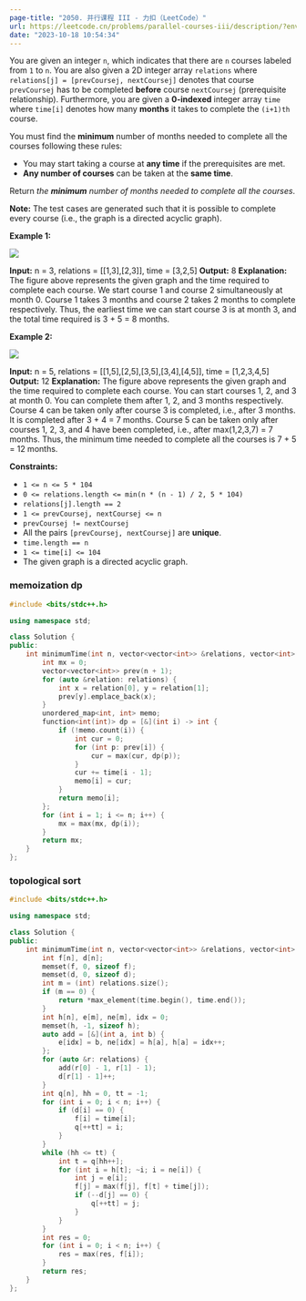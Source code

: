 ```yaml
---
page-title: "2050. 并行课程 III - 力扣（LeetCode）"
url: https://leetcode.cn/problems/parallel-courses-iii/description/?envType=daily-question&envId=2023-10-18
date: "2023-10-18 10:54:34"
---
```

You are given an integer `n`, which indicates that there are `n` courses labeled from `1` to `n`. You are also given a 2D integer array `relations` where `relations[j] = [prevCoursej, nextCoursej]` denotes that course `prevCoursej` has to be completed **before** course `nextCoursej` (prerequisite relationship). Furthermore, you are given a **0-indexed** integer array `time` where `time[i]` denotes how many **months** it takes to complete the `(i+1)th` course.

You must find the **minimum** number of months needed to complete all the courses following these rules:

-   You may start taking a course at **any time** if the prerequisites are met.
-   **Any number of courses** can be taken at the **same time**.

Return *the **minimum** number of months needed to complete all the courses*.

**Note:** The test cases are generated such that it is possible to complete every course (i.e., the graph is a directed acyclic graph).

**Example 1:**

**![](https://assets.leetcode.com/uploads/2021/10/07/ex1.png)**

**Input:** n = 3, relations = \[\[1,3\],\[2,3\]\], time = \[3,2,5\]
**Output:** 8
**Explanation:** The figure above represents the given graph and the time required to complete each course. 
We start course 1 and course 2 simultaneously at month 0.
Course 1 takes 3 months and course 2 takes 2 months to complete respectively.
Thus, the earliest time we can start course 3 is at month 3, and the total time required is 3 + 5 = 8 months.

**Example 2:**

**![](https://assets.leetcode.com/uploads/2021/10/07/ex2.png)**

**Input:** n = 5, relations = \[\[1,5\],\[2,5\],\[3,5\],\[3,4\],\[4,5\]\], time = \[1,2,3,4,5\]
**Output:** 12
**Explanation:** The figure above represents the given graph and the time required to complete each course.
You can start courses 1, 2, and 3 at month 0.
You can complete them after 1, 2, and 3 months respectively.
Course 4 can be taken only after course 3 is completed, i.e., after 3 months. It is completed after 3 + 4 = 7 months.
Course 5 can be taken only after courses 1, 2, 3, and 4 have been completed, i.e., after max(1,2,3,7) = 7 months.
Thus, the minimum time needed to complete all the courses is 7 + 5 = 12 months.

**Constraints:**

-   `1 <= n <= 5 * 104`
-   `0 <= relations.length <= min(n * (n - 1) / 2, 5 * 104)`
-   `relations[j].length == 2`
-   `1 <= prevCoursej, nextCoursej <= n`
-   `prevCoursej != nextCoursej`
-   All the pairs `[prevCoursej, nextCoursej]` are **unique**.
-   `time.length == n`
-   `1 <= time[i] <= 104`
-   The given graph is a directed acyclic graph.

### memoization dp

```cpp
#include <bits/stdc++.h>

using namespace std;

class Solution {
public:
    int minimumTime(int n, vector<vector<int>> &relations, vector<int> &time) {
        int mx = 0;
        vector<vector<int>> prev(n + 1);
        for (auto &relation: relations) {
            int x = relation[0], y = relation[1];
            prev[y].emplace_back(x);
        }
        unordered_map<int, int> memo;
        function<int(int)> dp = [&](int i) -> int {
            if (!memo.count(i)) {
                int cur = 0;
                for (int p: prev[i]) {
                    cur = max(cur, dp(p));
                }
                cur += time[i - 1];
                memo[i] = cur;
            }
            return memo[i];
        };
        for (int i = 1; i <= n; i++) {
            mx = max(mx, dp(i));
        }
        return mx;
    }
};
```


### topological sort
```cpp
#include <bits/stdc++.h>

using namespace std;

class Solution {
public:
    int minimumTime(int n, vector<vector<int>> &relations, vector<int> &time) {
        int f[n], d[n];
        memset(f, 0, sizeof f);
        memset(d, 0, sizeof d);
        int m = (int) relations.size();
        if (m == 0) {
            return *max_element(time.begin(), time.end());
        }
        int h[n], e[m], ne[m], idx = 0;
        memset(h, -1, sizeof h);
        auto add = [&](int a, int b) {
            e[idx] = b, ne[idx] = h[a], h[a] = idx++;
        };
        for (auto &r: relations) {
            add(r[0] - 1, r[1] - 1);
            d[r[1] - 1]++;
        }
        int q[n], hh = 0, tt = -1;
        for (int i = 0; i < n; i++) {
            if (d[i] == 0) {
                f[i] = time[i];
                q[++tt] = i;
            }
        }
        while (hh <= tt) {
            int t = q[hh++];
            for (int i = h[t]; ~i; i = ne[i]) {
                int j = e[i];
                f[j] = max(f[j], f[t] + time[j]);
                if (--d[j] == 0) {
                    q[++tt] = j;
                }
            }
        }
        int res = 0;
        for (int i = 0; i < n; i++) {
            res = max(res, f[i]);
        }
        return res;
    }
};
```